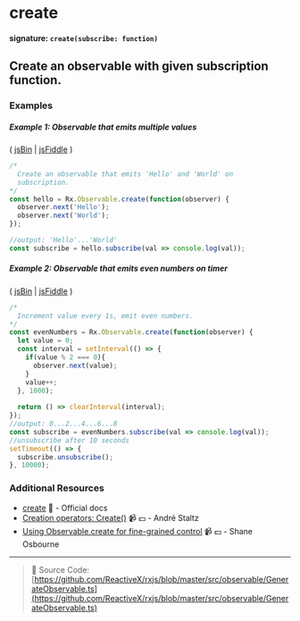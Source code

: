 # create
#### signature: `create(subscribe: function)`

## Create an observable with given subscription function.

### Examples

##### Example 1: Observable that emits multiple values

( [jsBin](http://jsbin.com/qorugiwaba/1/edit?js,console) | [jsFiddle](https://jsfiddle.net/btroncone/td5107he/) )

```js
/*
  Create an observable that emits 'Hello' and 'World' on  
  subscription.
*/
const hello = Rx.Observable.create(function(observer) {
  observer.next('Hello');
  observer.next('World');
});

//output: 'Hello'...'World'
const subscribe = hello.subscribe(val => console.log(val));
```

##### Example 2: Observable that emits even numbers on timer

( [jsBin](http://jsbin.com/lodilohate/1/edit?js,console) | [jsFiddle](https://jsfiddle.net/btroncone/vtozg6uf/) )

```js
/*
  Increment value every 1s, emit even numbers.
*/
const evenNumbers = Rx.Observable.create(function(observer) {
  let value = 0;
  const interval = setInterval(() => {
    if(value % 2 === 0){
      observer.next(value);
    }
    value++;
  }, 1000);
  
  return () => clearInterval(interval);
});
//output: 0...2...4...6...8
const subscribe = evenNumbers.subscribe(val => console.log(val));
//unsubscribe after 10 seconds
setTimeout(() => {
  subscribe.unsubscribe();
}, 10000);
```


### Additional Resources
* [create](http://reactivex.io/rxjs/class/es6/Observable.js~Observable.html#static-method-create) :newspaper: - Official docs
* [Creation operators: Create()](https://egghead.io/lessons/rxjs-creation-operator-create?course=rxjs-beyond-the-basics-creating-observables-from-scratch) :video_camera: :dollar: - André Staltz
* [Using Observable.create for fine-grained control](https://egghead.io/lessons/rxjs-using-observable-create-for-fine-grained-control) :video_camera: :dollar: - Shane Osbourne

---
> :file_folder: Source Code:  [https://github.com/ReactiveX/rxjs/blob/master/src/observable/GenerateObservable.ts](https://github.com/ReactiveX/rxjs/blob/master/src/observable/GenerateObservable.ts)
